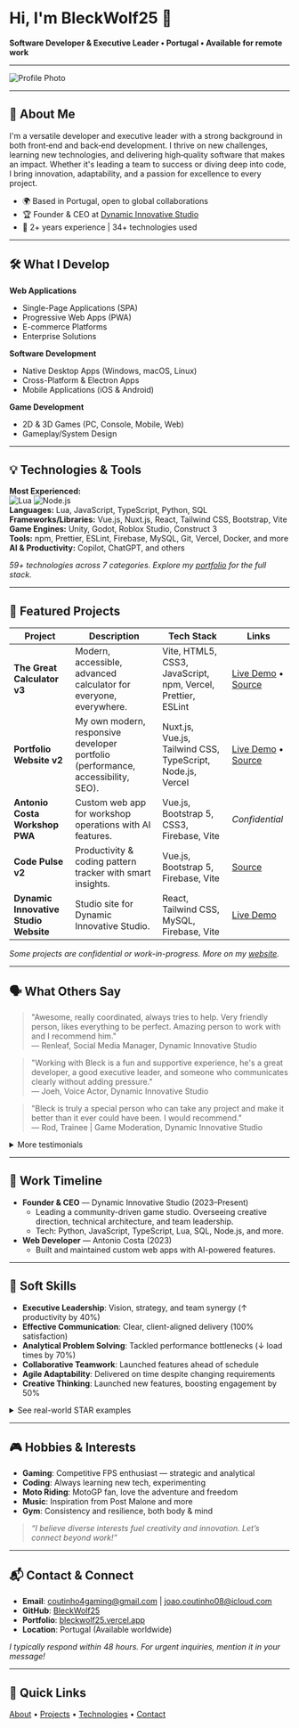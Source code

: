 # Hi, I'm BleckWolf25 👋

**Software Developer & Executive Leader • Portugal • Available for remote work**

---

![Profile Photo](https://bleckwolf25.vercel.app/images/profile.png)

---

## 🚀 About Me

I'm a versatile developer and executive leader with a strong background in both front‑end and back‑end development. I thrive on new challenges, learning new technologies, and delivering high‑quality software that makes an impact. Whether it's leading a team to success or diving deep into code, I bring innovation, adaptability, and a passion for excellence to every project.

- 🌍 Based in Portugal, open to global collaborations
- 🏆 Founder & CEO at [Dynamic Innovative Studio](https://dynamic-innovative-studio.firebaseapp.com/)
- 💼 2+ years experience | 34+ technologies used

---

## 🛠️ What I Develop

**Web Applications**
- Single-Page Applications (SPA)
- Progressive Web Apps (PWA)
- E-commerce Platforms
- Enterprise Solutions

**Software Development**
- Native Desktop Apps (Windows, macOS, Linux)
- Cross-Platform & Electron Apps
- Mobile Applications (iOS & Android)

**Game Development**
- 2D & 3D Games (PC, Console, Mobile, Web)
- Gameplay/System Design

---

## 💡 Technologies & Tools

**Most Experienced:**  
![Lua](https://img.shields.io/badge/lua-3%2By-blue) ![Node.js](https://img.shields.io/badge/node.js-1y-brightgreen)  
**Languages:** Lua, JavaScript, TypeScript, Python, SQL  
**Frameworks/Libraries:** Vue.js, Nuxt.js, React, Tailwind CSS, Bootstrap, Vite  
**Game Engines:** Unity, Godot, Roblox Studio, Construct 3  
**Tools:** npm, Prettier, ESLint, Firebase, MySQL, Git, Vercel, Docker, and more  
**AI & Productivity:** Copilot, ChatGPT, and others

*59+ technologies across 7 categories. Explore my [portfolio](https://bleckwolf25.vercel.app/) for the full stack.*

---

## 🌟 Featured Projects

| Project | Description | Tech Stack | Links |
| ------- | ----------- | ---------- | ----- |
| **The Great Calculator v3** | Modern, accessible, advanced calculator for everyone, everywhere. | Vite, HTML5, CSS3, JavaScript, npm, Vercel, Prettier, ESLint | [Live Demo](#) • [Source](#) |
| **Portfolio Website v2** | My own modern, responsive developer portfolio (performance, accessibility, SEO). | Nuxt.js, Vue.js, Tailwind CSS, TypeScript, Node.js, Vercel | [Live Demo](https://bleckwolf25.vercel.app/) • [Source](#) |
| **Antonio Costa Workshop PWA** | Custom web app for workshop operations with AI features. | Vue.js, Bootstrap 5, CSS3, Firebase, Vite | *Confidential* |
| **Code Pulse v2** | Productivity & coding pattern tracker with smart insights. | Vue.js, Bootstrap 5, Firebase, Vite | [Source](#) |
| **Dynamic Innovative Studio Website** | Studio site for Dynamic Innovative Studio. | React, Tailwind CSS, MySQL, Firebase, Vite | [Live Demo](#) |

*Some projects are confidential or work-in-progress. More on my [website](https://bleckwolf25.vercel.app/).*

---

## 🗣️ What Others Say

> "Awesome, really coordinated, always tries to help. Very friendly person, likes everything to be perfect. Amazing person to work with and I recommend him."  
> — Renleaf, Social Media Manager, Dynamic Innovative Studio

> "Working with Bleck is a fun and supportive experience, he's a great developer, a good executive leader, and someone who communicates clearly without adding pressure."  
> — Joeh, Voice Actor, Dynamic Innovative Studio

> "Bleck is truly a special person who can take any project and make it better than it ever could have been. I would recommend."  
> — Rod, Trainee | Game Moderation, Dynamic Innovative Studio

<details>
<summary>More testimonials</summary>

- "Bleck is a chill and approachable executive leader who stays connected with the team, brings great ideas, and helps deliver quality work on time." — Nikolay
- "Working with Bleck was the best choice I ever made, he's helpful, funny, a strong leader, and always brings clarity, collaboration, and great organization to the team." — Silver
- "Bleck is organized and always willing to help team members understand. He's open for feedback." — Toki
- "I would highly recommend Bleck work with others to also make them happy." — Red
</details>

---

## 💼 Work Timeline

- **Founder & CEO** — Dynamic Innovative Studio (2023–Present)
  - Leading a community-driven game studio. Overseeing creative direction, technical architecture, and team leadership.
  - Tech: Python, JavaScript, TypeScript, Lua, SQL, Node.js, and more.
- **Web Developer** — Antonio Costa (2023)
  - Built and maintained custom web apps with AI-powered features.

---

## 🧠 Soft Skills

- **Executive Leadership**: Vision, strategy, and team synergy (↑ productivity by 40%)
- **Effective Communication**: Clear, client-aligned delivery (100% satisfaction)
- **Analytical Problem Solving**: Tackled performance bottlenecks (↓ load times by 70%)
- **Collaborative Teamwork**: Launched features ahead of schedule
- **Agile Adaptability**: Delivered on time despite changing requirements
- **Creative Thinking**: Launched new features, boosting engagement by 50%

<details>
<summary>See real-world STAR examples</summary>

- **Situation**: Company morale low after setbacks.  
  **Task**: Revitalize culture.  
  **Action**: Launched recognition and collaboration programs.  
  **Result**: Boosted synergy and productivity by 40%.

- **Situation**: Performance bottleneck in app.  
  **Task**: Identify and fix.  
  **Action**: Analyzed and implemented caching.  
  **Result**: Reduced load times by 70%.
</details>

---

## 🎮 Hobbies & Interests

- **Gaming**: Competitive FPS enthusiast — strategic and analytical
- **Coding**: Always learning new tech, experimenting
- **Moto Riding**: MotoGP fan, love the adventure and freedom
- **Music**: Inspiration from Post Malone and more
- **Gym**: Consistency and resilience, both body & mind

> *“I believe diverse interests fuel creativity and innovation. Let’s connect beyond work!”*

---

## 📬 Contact & Connect

- **Email**: [coutinho4gaming@gmail.com](mailto:coutinho4gaming@gmail.com) | [joao.coutinho08@icloud.com](mailto:joao.coutinho08@icloud.com)
- **GitHub**: [BleckWolf25](https://github.com/BleckWolf25)
- **Portfolio**: [bleckwolf25.vercel.app](https://bleckwolf25.vercel.app/)
- **Location**: Portugal (Available worldwide)

*I typically respond within 48 hours. For urgent inquiries, mention it in your message!*

---

## 🧭 Quick Links

[About](#about-me) • [Projects](#featured-projects) • [Technologies](#technologies--tools) • [Contact](#contact--connect)
